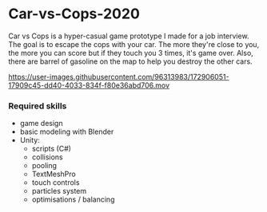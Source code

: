 # Car-vs-Cops-2020

Car vs Cops is a hyper-casual game prototype I made for a job interview. The goal is to escape the cops with your car. The more they're close to you, the more you can score but if they touch you 3 times, it's game over. Also, there are barrel of gasoline on the map to help you destroy the other cars.

https://user-images.githubusercontent.com/96313983/172906051-17909c45-dd40-4033-834f-f80e36abd706.mov

### Required skills

- game design
- basic modeling with Blender
- Unity:
	- scripts (C#)
	- collisions
	- pooling
	- TextMeshPro
	- touch controls
	- particles system
	- optimisations / balancing

